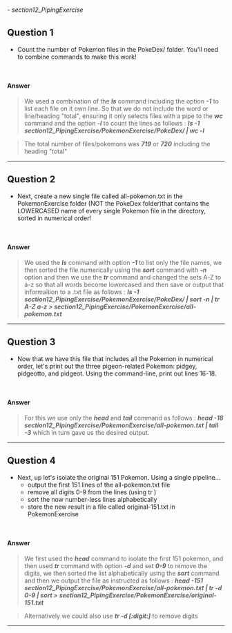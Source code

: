 ###### - section12_PipingExercise

## Question 1

* Count the number of Pokemon files in the PokeDex/ folder. You'll need to combine commands to make this work!

<br>

#### Answer

> We used a combination of the **_ls_** command including the option **_-1_** to list each file on it own line. So that we do not include the word or line/heading "total", ensuring it only selects files with a pipe to the **_wc_** command and the option **_-l_** to count the lines as follows : **_ls -1 section12_PipingExercise/PokemonExercise/PokeDex/ | wc -l_** 

> The total number of files/pokemons was **_719_** or **_720_** including the heading "total"

---

## Question 2

* Next, create a new single file called all-pokemon.txt in the PokemonExercise folder (NOT the PokeDex folder)that contains the LOWERCASED name of every single Pokemon file in the directory, sorted in numerical order! 

<br>

#### Answer

> We used the **_ls_** command with option **_-1_** to list only the file names, we then sorted the file numerically using the **_sort_** command with **_-n_** option and then we use the **_tr_** command and changed the sets A-Z to a-z so that all words become lowercased and then save or output that informaition to a .txt file as follows : **_ls -1 section12_PipingExercise/PokemonExercise/PokeDex/ | sort -n | tr A-Z a-z > section12_PipingExercise/PokemonExercise/all-pokemon.txt_**

---

## Question 3

* Now that we have this file that includes all the Pokemon in numerical order, let's print out the three pigeon-related Pokemon: pidgey, pidgeotto, and pidgeot.  Using the command-line, print out lines 16-18. 

<br>

#### Answer

> For this we use only the **_head_** and **_tail_** command as follows : **_head -18 section12_PipingExercise/PokemonExercise/all-pokemon.txt | tail -3_** which in turn gave us the desired output.

---

## Question 4

* Next, up let's isolate the original 151 Pokemon.  Using a single pipeline...
    * output the first 151 lines of the all-pokemon.txt file
    * remove all digits 0-9 from the lines (using tr )
    * sort the now number-less lines alphabetically
    * store the new result in a file called original-151.txt in PokemonExercise

<br>

#### Answer

> We first used the **_head_** command to isolate the first 151 pokemon, and then used **_tr_** command with option **_-d_** and set **_0-9_** to remove the digits, we then sorted the list alphabetically using the **_sort_** command and then we output the file as instructed as follows : **_head -151 section12_PipingExercise/PokemonExercise/all-pokemon.txt | tr -d 0-9 | sort > section12_PipingExercise/PokemonExercise/original-151.txt_**

> Alternatively we could also use **_tr -d [:digit:]_** to remove digits

---
